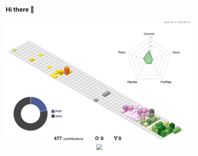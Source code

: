 ### Hi there 👋

<p align="center">
  <a href="https://github.com/yoshi389111/github-profile-3d-contrib">
    <img width="750" align="center" src="./profile-3d-contrib/profile-season.svg"/>
  </a>
  <a href="https://git.io/streak-stats">
    <img width="325" align="center" src="https://streak-stats.demolab.com?user=AndrewDNelson&border_radius=5&&hide_current_streak=true&hide_longest_streak=true&hide_border=true" />
  </a>
</p>
